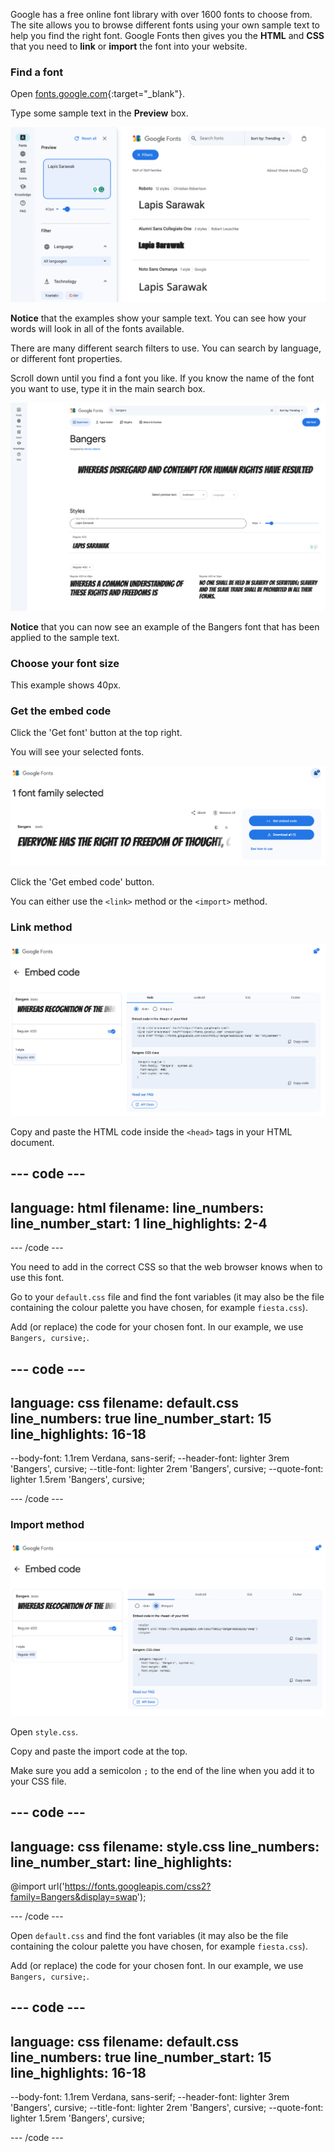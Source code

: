 Google has a free online font library with over 1600 fonts to choose from. The site allows you to browse different fonts using your own sample text to help you find the right font. Google Fonts then gives you the **HTML** and **CSS** that you need to **link** or **import** the font into your website.

### Find a font

Open [fonts.google.com](https://fonts.google.com/){:target="_blank"}.

Type some sample text in the **Preview** box.

![The Google Fonts search page. The words 'Lapis Sarawak' are in the preview box.](images/custom.png)

**Notice** that the examples show your sample text. You can see how your words will look in all of the fonts available.

There are many different search filters to use. You can search by language, or different font properties.

Scroll down until you find a font you like. If you know the name of the font you want to use, type it in the main search box.

!['Bangers' has been typed into the search box.](images/bangers.png)

**Notice** that you can now see an example of the Bangers font that has been applied to the sample text.

### Choose your font size

This example shows 40px.

### Get the embed code

Click the 'Get font' button at the top right.

You will see your selected fonts.

![The selected fonts.](images/selected-font.png)

Click the 'Get embed code' button.

You can either use the `<link>` method or the `<import>` method.

### Link method

![The HTML to copy.](images/link.png)

Copy and paste the HTML code inside the `<head>` tags in your HTML document.

## --- code ---

language: html
filename:
line_numbers:
line_number_start: 1
line_highlights: 2-4
---------------------------------------------------------

  <!-- Import fonts from Google -->

  <link rel="preconnect" href="https://fonts.googleapis.com">
  <link rel="preconnect" href="https://fonts.gstatic.com" crossorigin>
  <link href="https://fonts.googleapis.com/css2?family=Bangers&display=swap" rel="stylesheet">

\--- /code ---

You need to add in the correct CSS so that the web browser knows when to use this font.

Go to your `default.css` file and find the font variables (it may also be the file containing the colour palette you have chosen, for example `fiesta.css`).

Add (or replace) the code for your chosen font. In our example, we use `Bangers, cursive;`.

## --- code ---

language: css
filename: default.css
line_numbers: true
line_number_start: 15
line_highlights: 16-18
-----------------------------------------------------------

\--body-font: 1.1rem Verdana, sans-serif;
\--header-font: lighter 3rem 'Bangers', cursive;
\--title-font: lighter 2rem 'Bangers', cursive;
\--quote-font: lighter 1.5rem 'Bangers', cursive;

\--- /code ---

### Import method

![The CSS to copy.](images/import.png)

Open `style.css`.

Copy and paste the import code at the top.

Make sure you add a semicolon `;` to the end of the line when you add it to your CSS file.

## --- code ---

language: css
filename: style.css
line_numbers:
line_number_start:
line_highlights:
-----------------------------------------------------

@import url('https://fonts.googleapis.com/css2?family=Bangers&display=swap');

\--- /code ---

Open `default.css` and find the font variables (it may also be the file containing the colour palette you have chosen, for example `fiesta.css`).

Add (or replace) the code for your chosen font. In our example, we use `Bangers, cursive;`.

## --- code ---

language: css
filename: default.css
line_numbers: true
line_number_start: 15
line_highlights: 16-18
-----------------------------------------------------------

\--body-font: 1.1rem Verdana, sans-serif;
\--header-font: lighter 3rem 'Bangers', cursive;
\--title-font: lighter 2rem 'Bangers', cursive;
\--quote-font: lighter 1.5rem 'Bangers', cursive;

\--- /code ---

